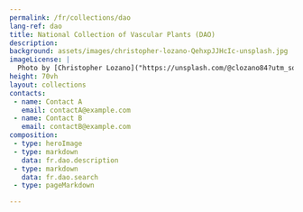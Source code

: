 ```yaml
---
permalink: /fr/collections/dao
lang-ref: dao
title: National Collection of Vascular Plants (DAO)
description:
background: assets/images/christopher-lozano-QehxpJJHcIc-unsplash.jpg
imageLicense: |
  Photo by [Christopher Lozano]("https://unsplash.com/@clozano84?utm_source=unsplash&utm_medium=referral&utm_content=creditCopyText") on [Unsplash]("https://unsplash.com/?utm_source=unsplash&utm_medium=referral&utm_content=creditCopyText")
height: 70vh
layout: collections
contacts:
 - name: Contact A
   email: contactA@example.com
 - name: Contact B
   email: contactB@example.com
composition:
 - type: heroImage
 - type: markdown
   data: fr.dao.description
 - type: markdown
   data: fr.dao.search
 - type: pageMarkdown

---
```

